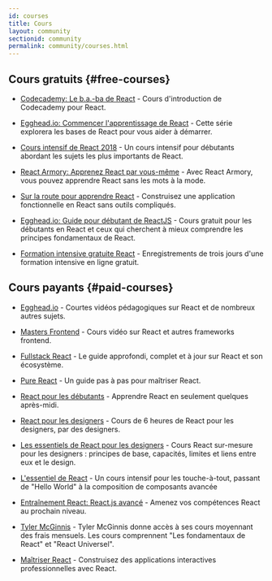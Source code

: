 ```yaml
---
id: courses
title: Cours
layout: community
sectionid: community
permalink: community/courses.html
---
```


## Cours gratuits {#free-courses}

- [Codecademy: Le b.a.-ba de  React](https://www.codecademy.com/learn/react-101) - Cours d'introduction de Codecademy pour React.

- [Egghead.io: Commencer l'apprentissage de React](https://egghead.io/courses/start-learning-react) - Cette série explorera les bases de React pour vous aider à démarrer.

- [Cours intensif de React 2018](https://www.youtube.com/watch?v=Ke90Tje7VS0) - Un cours intensif pour débutants abordant les sujets les plus importants de React.

- [React Armory: Apprenez React par vous-même](https://reactarmory.com/guides/learn-react-by-itself) - Avec React Armory, vous pouvez apprendre React sans les mots à la mode.

- [Sur la route pour apprendre React](https://www.robinwieruch.de/the-road-to-learn-react/) - Construisez une application fonctionnelle en React sans outils compliqués.

- [Egghead.io: Guide pour débutant de ReactJS](https://egghead.io/courses/the-beginner-s-guide-to-reactjs) - Cours gratuit pour les débutants en React et ceux qui cherchent à mieux comprendre les principes fondamentaux de React.

- [Formation intensive gratuite React](https://tylermcginnis.com/free-react-bootcamp/) - Enregistrements de trois jours d'une formation intensive en ligne gratuit.

## Cours payants {#paid-courses}

- [Egghead.io](https://egghead.io/browse/frameworks/react) - Courtes vidéos pédagogiques sur React et de nombreux autres sujets.

- [Masters Frontend](https://frontendmasters.com/courses/) - Cours vidéo sur React et autres frameworks frontend.

- [Fullstack React](https://www.fullstackreact.com/) - Le guide approfondi, complet et à jour sur React et son écosystème.

- [Pure React](https://daveceddia.com/pure-react/) - Un guide pas à pas pour maîtriser React.

- [React pour les débutants](https://reactforbeginners.com/) - Apprendre React en seulement quelques après-midi.

- [React pour les designers](https://designcode.io/react) - Cours de 6 heures de React pour les designers, par des designers.

- [Les essentiels de React pour les designers](https://learnreact.design) - Cours React sur-mesure pour les designers : principes de base, capacités, limites et liens entre eux et le design.

- [L'essentiel de React](https://learnreact.com/lessons/2018-essential-react-1-overview) - Un cours intensif pour les touche-à-tout, passant de "Hello World" à la composition de composants avancée

- [Entraînement React: React.js avancé](https://courses.reacttraining.com/p/advanced-react) - Amenez vos compétences React au prochain niveau.

- [Tyler McGinnis](https://tylermcginnis.com/courses) - Tyler McGinnis donne accès à ses cours moyennant des frais mensuels. Les cours comprennent "Les fondamentaux de React" et "React Universel".

- [Maîtriser React](https://codewithmosh.com/p/mastering-react/) - Construisez des applications interactives professionnelles avec React.
